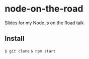 node-on-the-road
================

Slides for my Node.js on the Road talk

## Install

`$ git clone`
`$ npm start`
